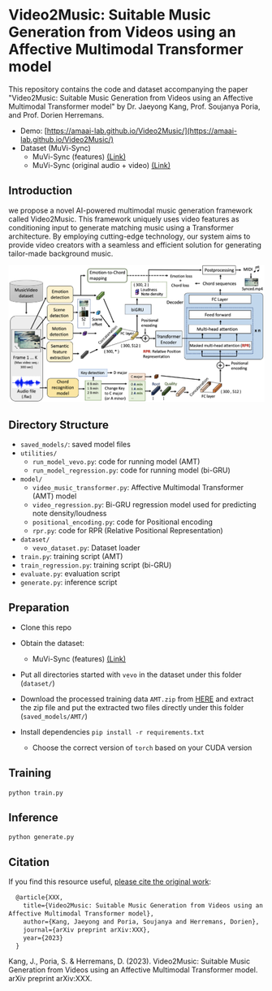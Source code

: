 # Video2Music: Suitable Music Generation from Videos using an Affective Multimodal Transformer model

This repository contains the code and dataset accompanying the paper "Video2Music: Suitable Music Generation from Videos using an Affective Multimodal Transformer model" by Dr. Jaeyong Kang, Prof. Soujanya Poria, and Prof. Dorien Herremans.

- Demo: [https://amaai-lab.github.io/Video2Music/](https://amaai-lab.github.io/Video2Music/)
- Dataset (MuVi-Sync)
  * MuVi-Sync (features) [(Link)](https://zenodo.org/records/10050276)
  * MuVi-Sync (original audio + video) [(Link)]()
  
## Introduction
we propose a novel AI-powered multimodal music generation framework called Video2Music. This framework uniquely uses video features as conditioning input to generate matching music using a Transformer architecture. By employing cutting-edge technology, our system aims to provide video creators with a seamless and efficient solution for generating tailor-made background music.

![](framework.png)

## Directory Structure

* `saved_models/`: saved model files
* `utilities/`
  * `run_model_vevo.py`: code for running model (AMT)
  * `run_model_regression.py`: code for running model (bi-GRU)
* `model/`
  * `video_music_transformer.py`: Affective Multimodal Transformer (AMT) model 
  * `video_regression.py`: Bi-GRU regression model used for predicting note density/loudness
  * `positional_encoding.py`: code for Positional encoding
  * `rpr.py`: code for RPR (Relative Positional Representation)
* `dataset/`
  * `vevo_dataset.py`: Dataset loader
* `train.py`: training script (AMT)
* `train_regression.py`: training script (bi-GRU)
* `evaluate.py`: evaluation script
* `generate.py`: inference script

## Preparation

* Clone this repo

* Obtain the dataset:
  * MuVi-Sync (features) [(Link)](https://zenodo.org/records/10050276)
 
* Put all directories started with `vevo` in the dataset under this folder (`dataset/`) 

* Download the processed training data `AMT.zip` from [HERE](https://drive.google.com/file/d/1ZPQiTyz8wqxwPdYxYSCEtq4MLbR5s9jh/view?usp=drive_link) and extract the zip file and put the extracted two files directly under this folder (`saved_models/AMT/`) 

* Install dependencies `pip install -r requirements.txt`
  * Choose the correct version of `torch` based on your CUDA version

## Training

  ```shell
  python train.py
  ```

## Inference

  ```shell
  python generate.py
  ```

## Citation
If you find this resource useful, [please cite the original work](https://arxiv.org/abs/XXX):

      @article{XXX,
        title={Video2Music: Suitable Music Generation from Videos using an Affective Multimodal Transformer model},
        author={Kang, Jaeyong and Poria, Soujanya and Herremans, Dorien},
        journal={arXiv preprint arXiv:XXX},
        year={2023}
      }

Kang, J., Poria, S. & Herremans, D. (2023). Video2Music: Suitable Music Generation from Videos using an Affective Multimodal Transformer model. arXiv preprint arXiv:XXX.

